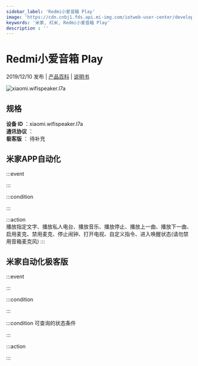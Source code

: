 ```yaml
---
sidebar_label: 'Redmi小爱音箱 Play'
image: 'https://cdn.cnbj1.fds.api.mi-img.com/iotweb-user-center/developer_1678870891969qtq9bzeM.png?GalaxyAccessKeyId=AKVGLQWBOVIRQ3XLEW&Expires=9223372036854775807&Signature=76aBEQ18pM2ej4L6OUS7jc/UKdw='
keywords: '米家, 红米, Redmi小爱音箱 Play'
description : ''
---
```

# Redmi小爱音箱 Play

2019/12/10 发布 | [产品百科](https://home.mi.com/webapp/content/baike/product/index.html?model=xiaomi.wifispeaker.l7a/) | [说明书](https://home.mi.com/views/introduction.html?model=xiaomi.wifispeaker.l7a&region=cn)

![xiaomi.wifispeaker.l7a](https://cdn.cnbj1.fds.api.mi-img.com/iotweb-user-center/developer_1678870891969qtq9bzeM.png?GalaxyAccessKeyId=AKVGLQWBOVIRQ3XLEW&Expires=9223372036854775807&Signature=76aBEQ18pM2ej4L6OUS7jc/UKdw=)

## 规格  
> 
**设备 ID** ：xiaomi.wifispeaker.l7a  
**通讯协议** ：  
**极客版**  ： 待补充 


## 米家APP自动化  

:::event  

:::

:::condition  

:::

:::action   
播放指定文字、播放私人电台、播放音乐、播放停止、播放上一曲、播放下一曲、启用麦克、禁用麦克、停止闹钟、打开电视、自定义指令、进入唤醒状态(请勿禁用音箱麦克风)
:::

## 米家自动化极客版  

:::event  

:::

:::condition  

:::

:::condition 可查询的状态条件  

:::

:::action  

:::

        
